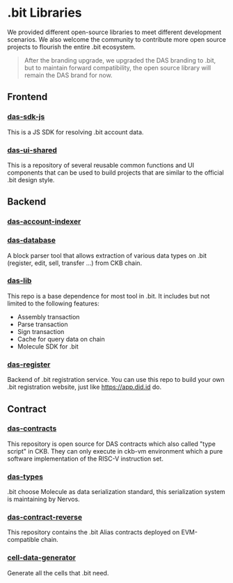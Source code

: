 # .bit Libraries
We provided different open-source libraries to meet different development scenarios. We also welcome the community to contribute more open source projects to flourish the entire .bit ecosystem.

> After the branding upgrade, we upgraded the DAS branding to .bit, but to maintain forward compatibility, the open source library will remain the DAS brand for now.

## Frontend

### [das-sdk-js](https://github.com/dotbitHQ/das-sdk-js)
This is a JS SDK for resolving .bit account data.

### [das-ui-shared](https://github.com/dotbitHQ/das-ui-shared)
This is a repository of several reusable common functions and UI components that can be used to build projects that are similar to the official .bit design style.

## Backend

### [das-account-indexer](https://github.com/dotbitHQ/das-account-indexer)


### [das-database](https://github.com/dotbitHQ/das-database)
A block parser tool that allows extraction of various data types on .bit (register, edit, sell, transfer ...) from CKB chain.

### [das-lib](https://github.com/dotbitHQ/das-lib)
This repo is a base dependence for most tool in .bit. It includes but not limited to the following features:
- Assembly transaction
- Parse transaction
- Sign transaction
- Cache for query data on chain
- Molecule SDK for .bit

### [das-register](https://github.com/dotbitHQ/das-register)
Backend of .bit registration service. You can use this repo to build your own .bit registration website, just like https://app.did.id do.

## Contract

### [das-contracts](https://github.com/dotbitHQ/das-contracts)
This repository is open source for DAS contracts which also called "type script" in CKB. They can only execute in ckb-vm environment which a pure software implementation of the RISC-V instruction set.

### [das-types](https://github.com/dotbitHQ/das-types)
.bit choose Molecule as data serialization standard, this serialization system is maintaining by Nervos.

### [das-contract-reverse](https://github.com/dotbitHQ/das-contract-reverse)
This repository contains the .bit Alias contracts deployed on EVM-compatible chain.

### [cell-data-generator](https://github.com/dotbitHQ/cell-data-generator)
Generate all the cells that .bit need.
